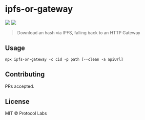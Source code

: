 # ipfs-or-gateway

[![](https://img.shields.io/npm/v/ipfs-or-gateway.svg?style=flat-square)](https://www.npmjs.com/package/ipfs-or-gateway)
[![](https://img.shields.io/badge/freenode-%23ipfs-blue.svg?style=flat-square)](https://webchat.freenode.net/?channels=%23ipfs)

> Download an hash via IPFS, falling back to an HTTP Gateway

## Usage

```
npx ipfs-or-gateway -c cid -p path [--clean -a apiUrl]
```

## Contributing

PRs accepted.

## License

MIT © Protocol Labs
